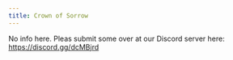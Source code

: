 ```yaml
---
title: Crown of Sorrow
---
```


No info here. Pleas submit some over at our Discord server here: https://discord.gg/dcMBjrd
